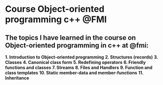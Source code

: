 # Course Object-oriented programming c++ @FMI
## The topics I have learned in the course on Object-oriented programming in c++ at @fmi:
**1. Introduction to Object-oriented programming**
**2. Structures (records)**
**3. Classes**
**4. Canonical class form**
**5. Redefining operators**
**6. Friendly functions and classes**
**7. Streams**
**8. Files and Handlers**
**9. Function and class templates**
**10. Static member-data and member-functions**
**11. Inheritance**

